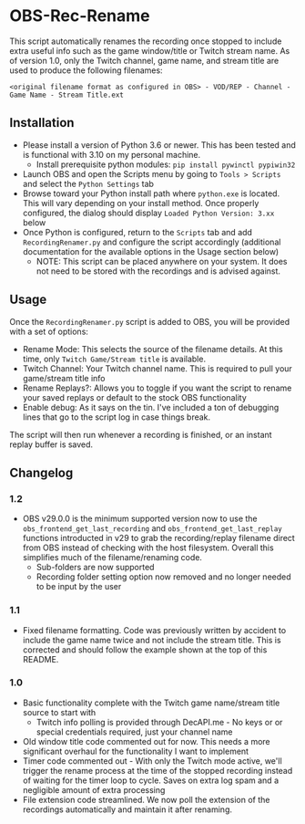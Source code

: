 # OBS-Rec-Rename

This script automatically renames the recording once stopped to include extra useful info such as the game window/title or Twitch stream name. As of version 1.0, only the Twitch channel, game name, and stream title are used to produce the following filenames:

`<original filename format as configured in OBS> - VOD/REP - Channel - Game Name - Stream Title.ext`

## Installation

* Please install a version of Python 3.6 or newer. This has been tested and is functional with 3.10 on my personal machine.
  * Install prerequisite python modules: `pip install pywinctl pypiwin32`
* Launch OBS and open the Scripts menu by going to `Tools > Scripts` and select the `Python Settings` tab
* Browse toward your Python install path where `python.exe` is located. This will vary depending on your install method. Once properly configured, the dialog should display `Loaded Python Version: 3.xx` below
* Once Python is configured, return to the `Scripts` tab and add `RecordingRenamer.py` and configure the script accordingly (additional documentation for the available options in the Usage section below)
  * NOTE: This script can be placed anywhere on your system. It does not need to be stored with the recordings and is advised against.

## Usage

Once the `RecordingRenamer.py` script is added to OBS, you will be provided with a set of options:

- Rename Mode: This selects the source of the filename details. At this time, only `Twitch Game/Stream title` is available.
- Twitch Channel: Your Twitch channel name. This is required to pull your game/stream title info
- Rename Replays?: Allows you to toggle if you want the script to rename your saved replays or default to the stock OBS functionality
- Enable debug: As it says on the tin. I've included a ton of debugging lines that go to the script log in case things break.

The script will then run whenever a recording is finished, or an instant replay buffer is saved.

## Changelog

### 1.2

* OBS v29.0.0 is the minimum supported version now to use the `obs_frontend_get_last_recording` and `obs_frontend_get_last_replay` functions introducted in v29 to grab the recording/replay filename direct from OBS instead of checking with the host filesystem. Overall this simplifies much of the filename/renaming code.
  * Sub-folders are now supported
  * Recording folder setting option now removed and no longer needed to be input by the user

### 1.1

* Fixed filename formatting. Code was previously written by accident to include the game name twice and not include the stream title. This is corrected and should follow the example shown at the top of this README.

### 1.0

* Basic functionality complete with the Twitch game name/stream title source to start with
  * Twitch info polling is provided through DecAPI.me - No keys or or special credentials required, just your channel name
* Old window title code commented out for now. This needs a more significant overhaul for the functionality I want to implement
* Timer code commented out - With only the Twitch mode active, we'll trigger the rename process at the time of the stopped recording instead of waiting for the timer loop to cycle. Saves on extra log spam and a negligible amount of extra processing
* File extension code streamlined. We now poll the extension of the recordings automatically and maintain it after renaming.

